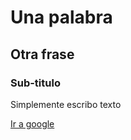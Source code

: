 # Una palabra 

## Otra frase

### Sub-titulo

Simplemente escribo texto

[Ir a google](http://www.google.com)
